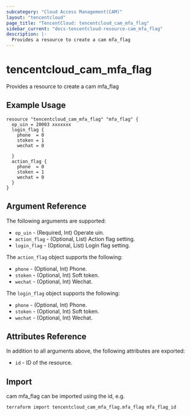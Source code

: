 ```yaml
---
subcategory: "Cloud Access Management(CAM)"
layout: "tencentcloud"
page_title: "TencentCloud: tencentcloud_cam_mfa_flag"
sidebar_current: "docs-tencentcloud-resource-cam_mfa_flag"
description: |-
  Provides a resource to create a cam mfa_flag
---
```


# tencentcloud_cam_mfa_flag

Provides a resource to create a cam mfa_flag

## Example Usage

```hcl
resource "tencentcloud_cam_mfa_flag" "mfa_flag" {
  op_uin = 20003 xxxxxxx
  login_flag {
    phone  = 0
    stoken = 1
    wechat = 0

  }
  action_flag {
    phone  = 0
    stoken = 1
    wechat = 0
  }
}
```

## Argument Reference

The following arguments are supported:

* `op_uin` - (Required, Int) Operate uin.
* `action_flag` - (Optional, List) Action flag setting.
* `login_flag` - (Optional, List) Login flag setting.

The `action_flag` object supports the following:

* `phone` - (Optional, Int) Phone.
* `stoken` - (Optional, Int) Soft token.
* `wechat` - (Optional, Int) Wechat.

The `login_flag` object supports the following:

* `phone` - (Optional, Int) Phone.
* `stoken` - (Optional, Int) Soft token.
* `wechat` - (Optional, Int) Wechat.

## Attributes Reference

In addition to all arguments above, the following attributes are exported:

* `id` - ID of the resource.



## Import

cam mfa_flag can be imported using the id, e.g.

```
terraform import tencentcloud_cam_mfa_flag.mfa_flag mfa_flag_id
```

